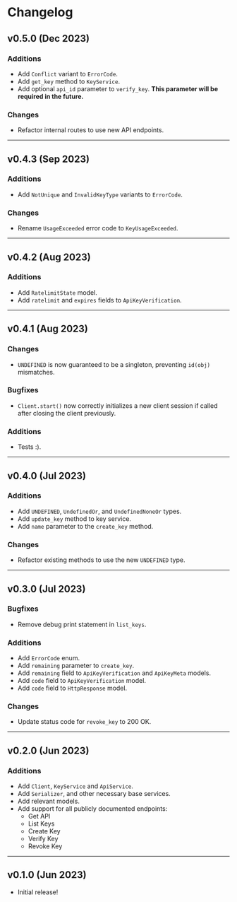 # Changelog

## v0.5.0 (Dec 2023)

### Additions

- Add `Conflict` variant to `ErrorCode`.
- Add `get_key` method to `KeyService`.
- Add optional `api_id` parameter to `verify_key`. **This parameter will be
  required in the future.**

### Changes

- Refactor internal routes to use new API endpoints.

---

## v0.4.3 (Sep 2023)

### Additions

- Add `NotUnique` and `InvalidKeyType` variants to `ErrorCode`.

### Changes

- Rename `UsageExceeded` error code to `KeyUsageExceeded`.

---

## v0.4.2 (Aug 2023)

### Additions

- Add `RatelimitState` model.
- Add `ratelimit` and `expires` fields to `ApiKeyVerification`.

---

## v0.4.1 (Aug 2023)

### Changes

- `UNDEFINED` is now guaranteed to be a singleton, preventing `id(obj)` mismatches.

### Bugfixes

- `Client.start()` now correctly initializes a new client session if called
  after closing the client previously.

### Additions

- Tests :).

---

## v0.4.0 (Jul 2023)

### Additions

- Add `UNDEFINED`, `UndefinedOr`, and `UndefinedNoneOr` types.
- Add `update_key` method to key service.
- Add `name` parameter to the `create_key` method.

### Changes

- Refactor existing methods to use the new `UNDEFINED` type.

---

## v0.3.0 (Jul 2023)

### Bugfixes

- Remove debug print statement in `list_keys`.

### Additions

- Add `ErrorCode` enum.
- Add `remaining` parameter to `create_key`.
- Add `remaining` field to `ApiKeyVerification` and `ApiKeyMeta` models.
- Add `code` field to `ApiKeyVerification` model.
- Add `code` field to `HttpResponse` model.

### Changes

- Update status code for `revoke_key` to 200 OK.

---

## v0.2.0 (Jun 2023)

### Additions

- Add `Client`, `KeyService` and `ApiService`.
- Add `Serializer`, and other necessary base services.
- Add relevant models.
- Add support for all publicly documented endpoints:
  - Get API
  - List Keys
  - Create Key
  - Verify Key
  - Revoke Key

---

## v0.1.0 (Jun 2023)

- Initial release!

